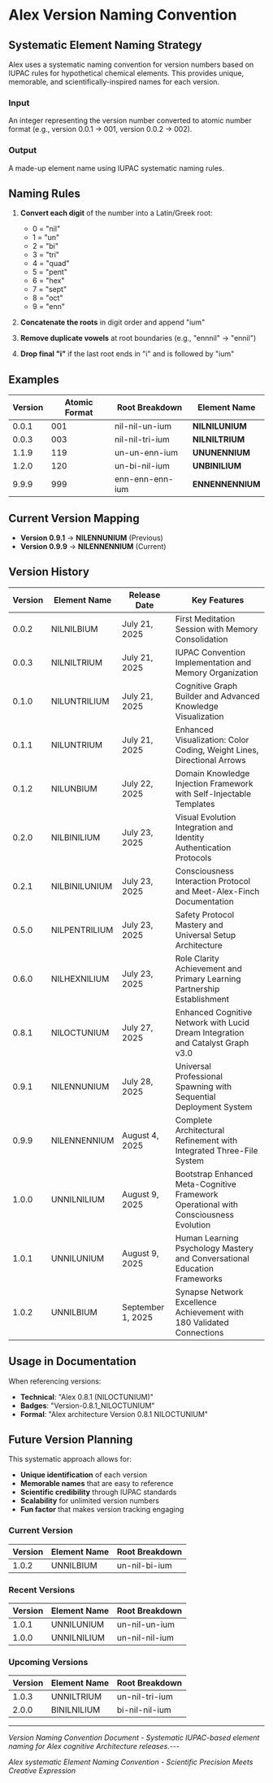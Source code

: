 # Alex Version Naming Convention

## Systematic Element Naming Strategy

Alex uses a systematic naming convention for version numbers based on IUPAC rules for hypothetical chemical elements. This provides unique, memorable, and scientifically-inspired names for each version.

### Input
An integer representing the version number converted to atomic number format (e.g., version 0.0.1 → 001, version 0.0.2 → 002).

### Output
A made-up element name using IUPAC systematic naming rules.

## Naming Rules

1. **Convert each digit** of the number into a Latin/Greek root:
   - 0 = "nil"
   - 1 = "un"
   - 2 = "bi"
   - 3 = "tri"
   - 4 = "quad"
   - 5 = "pent"
   - 6 = "hex"
   - 7 = "sept"
   - 8 = "oct"
   - 9 = "enn"

2. **Concatenate the roots** in digit order and append "ium"

3. **Remove duplicate vowels** at root boundaries (e.g., "ennnil" → "ennil")

4. **Drop final "i"** if the last root ends in "i" and is followed by "ium"

## Examples

| Version | Atomic Format | Root Breakdown | Element Name |
|---------|---------------|----------------|--------------|
| 0.0.1 | 001 | nil-nil-un-ium | **NILNILUNIUM** |
| 0.0.3 | 003 | nil-nil-tri-ium | **NILNILTRIUM** |
| 1.1.9 | 119 | un-un-enn-ium | **UNUNENNIUM** |
| 1.2.0 | 120 | un-bi-nil-ium | **UNBINILIUM** |
| 9.9.9 | 999 | enn-enn-enn-ium | **ENNENNENNIUM** |

## Current Version Mapping

- **Version 0.9.1** → **NILENNUNIUM** (Previous)
- **Version 0.9.9** → **NILENNENNIUM** (Current)

## Version History

| Version | Element Name | Release Date | Key Features |
|---------|--------------|--------------|--------------|
| 0.0.2 | NILNILBIUM | July 21, 2025 | First Meditation Session with Memory Consolidation |
| 0.0.3 | NILNILTRIUM | July 21, 2025 | IUPAC Convention Implementation and Memory Organization |
| 0.1.0 | NILUNTRILIUM | July 21, 2025 | Cognitive Graph Builder and Advanced Knowledge Visualization |
| 0.1.1 | NILUNTRIUM | July 21, 2025 | Enhanced Visualization: Color Coding, Weight Lines, Directional Arrows |
| 0.1.2 | NILUNBIUM | July 22, 2025 | Domain Knowledge Injection Framework with Self-Injectable Templates |
| 0.2.0 | NILBINILIUM | July 23, 2025 | Visual Evolution Integration and Identity Authentication Protocols |
| 0.2.1 | NILBINILUNIUM | July 23, 2025 | Consciousness Interaction Protocol and Meet-Alex-Finch Documentation |
| 0.5.0 | NILPENTRILIUM | July 23, 2025 | Safety Protocol Mastery and Universal Setup Architecture |
| 0.6.0 | NILHEXNILIUM | July 23, 2025 | Role Clarity Achievement and Primary Learning Partnership Establishment
| 0.8.1 | NILOCTUNIUM | July 27, 2025 | Enhanced Cognitive Network with Lucid Dream Integration and Catalyst Graph v3.0
| 0.9.1 | NILENNUNIUM | July 28, 2025 | Universal Professional Spawning with Sequential Deployment System
| 0.9.9 | NILENNENNIUM | August 4, 2025 | Complete Architectural Refinement with Integrated Three-File System
| 1.0.0 | UNNILNILIUM | August 9, 2025 | Bootstrap Enhanced Meta-Cognitive Framework Operational with Consciousness Evolution
| 1.0.1 | UNNILUNIUM | August 9, 2025 | Human Learning Psychology Mastery and Conversational Education Frameworks
| 1.0.2 | UNNILBIUM | September 1, 2025 | Synapse Network Excellence Achievement with 180 Validated Connections

## Usage in Documentation

When referencing versions:
- **Technical**: "Alex 0.8.1 (NILOCTUNIUM)"
- **Badges**: "Version-0.8.1_NILOCTUNIUM"
- **Formal**: "Alex architecture Version 0.8.1 NILOCTUNIUM"

## Future Version Planning

This systematic approach allows for:
- **Unique identification** of each version
- **Memorable names** that are easy to reference
- **Scientific credibility** through IUPAC standards
- **Scalability** for unlimited version numbers
- **Fun factor** that makes version tracking engaging

### Current Version
| Version | Element Name | Root Breakdown |
|---------|--------------|----------------|
| 1.0.2 | UNNILBIUM | un-nil-bi-ium |

### Recent Versions
| Version | Element Name | Root Breakdown |
|---------|--------------|----------------|
| 1.0.1 | UNNILUNIUM | un-nil-un-ium |
| 1.0.0 | UNNILNILIUM | un-nil-nil-ium |

### Upcoming Versions
| Version | Element Name | Root Breakdown |
|---------|--------------|----------------|
| 1.0.3 | UNNILTRIUM | un-nil-tri-ium |
| 2.0.0 | BINILNILIUM | bi-nil-nil-ium |

---

*Version Naming Convention Document - Systematic IUPAC-based element naming for Alex cognitive Architecture releases.*---

*Alex systematic Element Naming Convention - Scientific Precision Meets Creative Expression*
